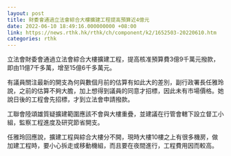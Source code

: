 ```yaml
---
layout: post
title: 財委會通過立法會綜合大樓擴建工程提高預算近4億元
date: 2022-06-10 18:49:16.000000000 +08:00
link: https://news.rthk.hk/rthk/ch/component/k2/1652503-20220610.htm
categories: rthk
---
```


立法會財委會通過立法會綜合大樓擴建工程，提高核准預算費3億9千萬元撥款，即由11億7千多萬，增至15億6千多萬元。

有議員關注最新的開支為何與數個月前的估算有如此大的差別，副行政署長任雅玲說，之前的估算不夠大膽，加上想得到議員的同意才招標，因此未有市場價格。她說日後的工程會先招標，才到立法會申請撥款。

工聯會陸頌雄質疑擴建範圍應該不會與大樓重疊，並建議在行管會轄下設立督工小組，監察工程進度及研究節省開支。

任雅玲回應說，擴建工程與綜合大樓分不開，現時大樓10樓之上有很多機房，做加建工程時，要小心拆走或移動機組，而且要在夜間進行，工程費用因而較高。
